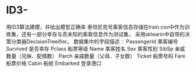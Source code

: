 # ID3-
  用ID3算法建模，并给出模型正确率
  泰坦尼克号乘客信息存储在train.csv中作为训练集，还有一部分幸存与否未知的乘客信息作为测试集，
采用sklearin中自带的决策分类器DecisionTreeifier。
数据集中的字段描述： 
PassengerId	乘客编号 
Survived	是否幸存 
Pclass	船票等级 
Name	乘客姓名 
Sex	乘客性别 
SibSp	亲戚数量（兄妹、配偶数） 
Parch	亲戚数量（父母、子女数） 
Ticket	船票号码 
Fare	船票价格 
Cabin	船舱 
Embarked	登录港口
